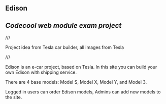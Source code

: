 Edison
----
<i>Codecool web module exam project</i>
----

/// 

Project idea from Tesla car builder, all images from Tesla

///


Edison is an e-car project, based on Tesla. In this site you can build your own Edison with shipping service.

There are 4 base models: Model S, Model X, Model Y, and Model 3.


Logged in users can order Edison models, Admins can add new models to the site.
